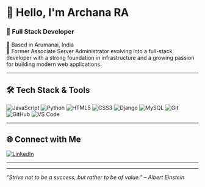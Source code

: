 # 👋 Hello, I'm Archana RA

### 💼 Full Stack Developer  
📍 Based in Arumanai, India  
🌱 Former Associate Server Administrator evolving into a full-stack developer with a strong foundation in infrastructure and a growing passion for building modern web applications.

---

## 🛠️ Tech Stack & Tools

<p>
  <img alt="JavaScript" src="https://img.shields.io/badge/-JavaScript-F7DF1E?style=flat-square&logo=javascript&logoColor=black" />
  <img alt="Python" src="https://img.shields.io/badge/-Python-3776AB?style=flat-square&logo=python&logoColor=white" />
  <img alt="HTML5" src="https://img.shields.io/badge/-HTML5-E34F26?style=flat-square&logo=html5&logoColor=white" />
  <img alt="CSS3" src="https://img.shields.io/badge/-CSS3-1572B6?style=flat-square&logo=css3&logoColor=white" />
  <img alt="Django" src="https://img.shields.io/badge/-Django-092E20?style=flat-square&logo=django&logoColor=white" />
  <img alt="MySQL" src="https://img.shields.io/badge/-MySQL-4479A1?style=flat-square&logo=mysql&logoColor=white" />
  <img alt="Git" src="https://img.shields.io/badge/-Git-F05032?style=flat-square&logo=git&logoColor=white" />
  <img alt="GitHub" src="https://img.shields.io/badge/-GitHub-181717?style=flat-square&logo=github" />
  <img alt="VS Code" src="https://img.shields.io/badge/-VS%20Code-007ACC?style=flat-square&logo=visual-studio-code" />
</p>

---

## 🌐 Connect with Me

[![LinkedIn](https://img.shields.io/badge/-LinkedIn-0A66C2?style=flat-square&logo=linkedin&logoColor=white)](https://www.linkedin.com/in/archana-r-a-858aa2281)

---

<!-- Uncomment this section after you have some GitHub repos -->

<!--
## 📊 GitHub Stats

![Archana's GitHub Stats](https://github-readme-stats.vercel.app/api?username=archanara&show_icons=true&theme=tokyonight)
-->

---

*“Strive not to be a success, but rather to be of value.” – Albert Einstein*

